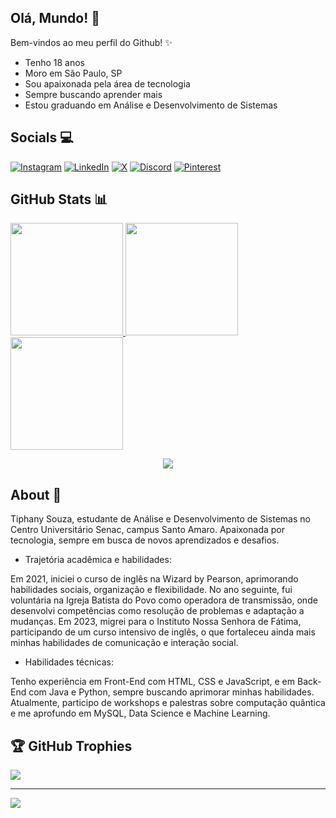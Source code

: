 ## Olá, Mundo! 👀 


Bem-vindos ao meu perfil do Github! ✨

- Tenho 18 anos
- Moro em São Paulo, SP
- Sou apaixonada pela área de tecnologia
- Sempre buscando aprender mais
- Estou graduando em Análise e Desenvolvimento de Sistemas


## Socials 💻
[![Instagram](https://img.shields.io/badge/Instagram-%23E4405F.svg?logo=Instagram&logoColor=white)](https://www.instagram.com/__158575/) [![LinkedIn](https://img.shields.io/badge/LinkedIn-%230077B5.svg?logo=linkedin&logoColor=white)](https://linkedin.com/in/TiphanySouzaVieira) [![X](https://img.shields.io/badge/X-black.svg?logo=X&logoColor=white)](https://x.com/@__jsnx) [![Discord](https://img.shields.io/badge/Discord-%237289DA.svg?logo=discord&logoColor=white)](https://discord.gg/tiphy) [![Pinterest](https://img.shields.io/badge/Pinterest-%23E60023.svg?logo=Pinterest&logoColor=white)](https://pinterest.com/tiphy) 


## GitHub Stats 📊
 <div aling="center">
<a href="https://github.com/tiphy">
<img loading="lazy" height="180em" src="https://github-readme-stats.vercel.app/api/top-langs/?username=tiphy&layout=compact&langs_count=7&theme=tokyonight&hide_border=true&locale=pt-br"/>
<img loading="lazy" height="180em" src="https://github-readme-stats.vercel.app/api?username=tiphy&show_icons=true&theme=tokyonight&hide_border=true&locale=pt-br&include_all_commits=true&count_private=true"/>
<img loading="lazy" height="180em" src="https://nirzak-streak-stats.vercel.app/?user=tiphy&theme=tokyonight&hide_border=true"/>
</div>



<p align="center">
  <a href="https://skillicons.dev">
    <img src="https://skillicons.dev/icons?i=html,css,js,python,java,mysql,figma,windows,vscode" />
  </a>
</p>


## About 🌱
Tiphany Souza, estudante de Análise e Desenvolvimento de Sistemas no Centro Universitário Senac, campus Santo Amaro. Apaixonada por tecnologia, sempre em busca de novos aprendizados e desafios. 

- Trajetória acadêmica e habilidades:
  
Em 2021, iniciei o curso de inglês na Wizard by Pearson, aprimorando habilidades sociais, organização e flexibilidade. No ano seguinte, fui voluntária na Igreja Batista do Povo como operadora de transmissão, onde desenvolvi competências como resolução de problemas e adaptação a mudanças. Em 2023, migrei para o Instituto Nossa Senhora de Fátima, participando de um curso intensivo de inglês, o que fortaleceu ainda mais minhas habilidades de comunicação e interação social.

- Habilidades técnicas:
  
Tenho experiência em Front-End com HTML, CSS e JavaScript, e em Back-End com Java e Python, sempre buscando aprimorar minhas habilidades. Atualmente, participo de workshops e palestras sobre computação quântica e me aprofundo em MySQL, Data Science e Machine Learning.



## 🏆 GitHub Trophies
![](https://github-profile-trophy.vercel.app/?username=tiphy&theme=tokyonight&no-frame=true&no-bg=true&margin-w=4)


---
[![](https://visitcount.itsvg.in/api?id=tiphy&icon=0&color=0)](https://visitcount.itsvg.in)


